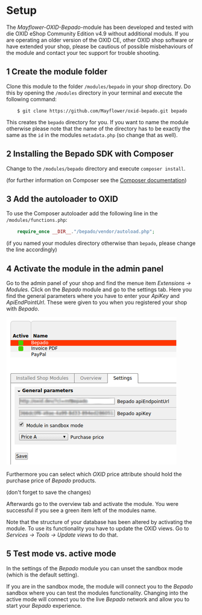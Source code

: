 # Setup

The *Mayflower-OXID-Bepado*-module has been developed and tested with die OXID eShop Community Edition v4.9 without 
additional moduls.
If you are operating an older version of the OXID CE, other OXID shop software or have extended your shop, please be 
cautious of possible misbehaviours of the module and contact your tec support for trouble shooting. 


## 1 Create the module folder

Clone this module to the folder `/modules/bepado` in your shop directory. Do this by opening the `/modules` directory
in your terminal and execute the following command:

```
    $ git clone https://github.com/Mayflower/oxid-bepado.git bepado
```

This creates the `bepado` directory for you. If you want to name the module otherwise please note that the name of the 
directory has to be exactly the same as the `id` in the modules `metadata.php` (so change that as well).


## 2 Installing the Bepado SDK with Composer

Change to the `/modules/bepado` directory and execute `composer install`. 

(for further information on Composer see the [Composer documentation](https://getcomposer.org/doc/00-intro.md))


## 3 Add the autoloader to OXID

To use the Composer autoloader add the following line in the `/modules/functions.php`:

``` PHP
    require_once __DIR__."/bepado/vendor/autoload.php";
```
(if you named your modules directory otherwise than `bepado`, please change the line accordingly)


## 4 Activate the module in the admin panel

Go to the admin panel of your shop and find the menue item *Extensions -> Modules*. Click on the *Bepado* module and go to 
the settings tab. Here you find the general parameters where you have to enter your *ApiKey* and *ApiEndPointUrl*.
These were given to you when you registered your shop with *Bepado*.

![bepado-settings](img/settings.png?raw=true) 

Furthermore you can select which *OXID* price attribute should hold the purchase price of *Bepado* products.

(don't forget to save the changes)

Afterwards go to the overview tab and activate the module. You were successful if you see a green item left of the modules name.

Note that the structure of your database has been altered by activating the module. To use its functionality you have to 
update the OXID views. Go to *Services -> Tools -> Update views* to do that.


## 5 Test mode vs. active mode

In the settings of the *Bepado* module you can unset the sandbox mode (which is the default setting). 

If you are in the sandbox mode, the module will connect you to the *Bepado* sandbox where you can test the modules 
functionality. Changing into the active mode will connect you to the live *Bepado* network and allow you to 
start your *Bepado* experience.

